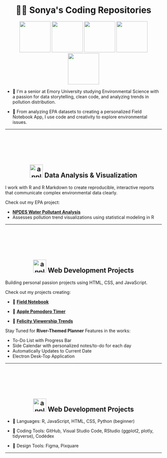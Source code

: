 <h1 style="text-align: center;">🍎🍏 Sonya's Coding Repositories</h1>

<p align="center">
  <img src="https://github.com/user-attachments/assets/ef73ab14-4a90-4533-b5a0-2871ad8898ee" width="100"/>
  <img src="https://github.com/user-attachments/assets/94504afa-3751-4a83-8f34-3da74d877362" width="100"/>
  <img src="https://github.com/user-attachments/assets/f4ce9c72-dc9b-4a89-89f8-e9553f1c68e1" width="100"/>
  <img src="https://github.com/user-attachments/assets/712c7ca4-6977-4179-84a4-a6c41a3e6630" width="100"/>
  <img src="https://github.com/user-attachments/assets/22eafdb7-8855-48bb-bca0-dff11a125bcb" width="100"/>
</p>

- 🍏 I'm a senior at Emory University studying Environmental Science with a passion for data storytelling, clean code, and analyzing trends in pollution distribution.

- 🍎 From analyzing EPA datasets to creating a personalized Field Notebook App, I use code and creativity to explore environmental issues.

---

<h2 style="text-align: center;">
  <img src="https://github.com/user-attachments/assets/94504afa-3751-4a83-8f34-3da74d877362" alt="apple" style="width: 2em; height: 2em; margin-top: 4em" />
  Data Analysis & Visualization 
</h2>

I work with R and R Markdown to create reproducible, interactive reports that communicate complex environmental data clearly.

Check out my EPA project:
- [**NPDES Water Pollutant Analysis**](https://github.com/sonya-dee/npdes_water_2024)  
- Assesses pollution trend visualizations using statistical modeling in R

---
<h2 style="text-align: center;">
  <img src="https://github.com/user-attachments/assets/f4ce9c72-dc9b-4a89-89f8-e9553f1c68e1" alt="apple" style="width: 2em; height: 2em; margin-top: 4em" />
  Web Development Projects
</h2>
  
Building personal passion projects using HTML, CSS, and JavaScript.

Check out my projects creating: 

- 🍎 [**Field Notebook**](https://github.com/sonya-dee/field_notebook)

- 🍏 [**Apple Pomodoro Timer**](https://github.com/sonya-dee/apple_timer)

- 🍎 [**Felicity Viewership Trends**](https://github.com/sonya-dee/felicity_thursdays_2024)

Stay Tuned for **River-Themed Planner**
Features in the works: 
- To-Do List with Progress Bar
- Side Calendar with personalized notes/to-do for each day
- Automatically Updates to Current Date
- Electron Desk-Top Application

--- 
<h2 style="text-align: center;">
  <img src="https://github.com/user-attachments/assets/22eafdb7-8855-48bb-bca0-dff11a125bcb" alt="apple" style="width: 2em; height: 2em; margin-top: 4em" />
  Web Development Projects
</h2>

- 🍎 Languages: R, JavaScript, HTML, CSS, Python (beginner)

- 🍎 Coding Tools: GitHub, Visual Studio Code, RStudio (ggplot2, plotly, tidyverse), Codédex

- 🍎 Design Tools: Figma, Pixquare 

---
